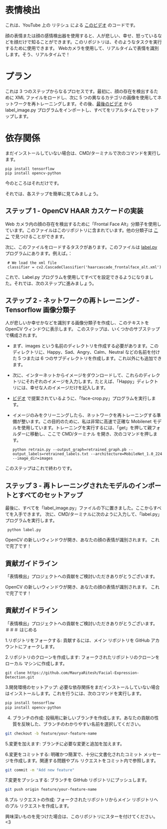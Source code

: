 # 表情検出

これは、YouTube 上の リテシュ による [このビデオ](https://youtu.be/Dqa-3N8VZbw) のコードです。

顔の表情または顔の感情検出器を使用すると、人が悲しい、幸せ、怒っているなどを顔だけで知ることができます。このリポジトリは、そのようなタスクを実行するために使用できます。 Webカメラを使用して、リアルタイムで表情を識別します。そう、リアルタイムで！

# プラン

これは 3 つのステップからなるプロセスです。最初に、顔の存在を検出するために XML ファイルをロードし、次に 5 つの異なるカテゴリの画像を使用してネットワークを再トレーニングします。その後、[最後のビデオ]() から label_image.py プログラムをインポートし、すべてをリアルタイムでセットアップします。

# 依存関係

まだインストールしていない場合は、CMD/ターミナルで次のコマンドを実行します。

    pip install tensorflow
    pip install opencv-python

今のところはそれだけです。

それでは、各ステップを簡単に見てみましょう。

## ステップ 1 - OpenCV HAAR カスケードの実装

Web カメラ内の顔の存在を検出するために「Frontal Face Alt」分類子を使用しています。このファイルはこのリポジトリに含まれています。他の分類子は [ここ](https://github.com/opencv/opencv/tree/master/data/haarcascades) で見つけることができます。

次に、このファイルをロードするタスクがあります。このファイルは [label.py](https://github.com/MauryaRitesh/Facial-Expression-Detection/blob/master/label.py) プログラムにあります。例えば。：

     # We load the xml file
     classifier = cv2.CascadeClassifier('haarcascade_frontalface_alt.xml')

これで、Label.py プログラムを使用してすべてを設定できるようになりました。それでは、次のステップに進みましょう。

## ステップ 2 - ネットワークの再トレーニング - Tensorflow 画像分類子

人が悲しいか幸せかなどを識別する画像分類子を作成し、このテキストを OpenCV ウィンドウに表示します。
このステップは、いくつかのサブステップで構成されます。

- まず、images という名前のディレクトリを作成する必要があります。このディレクトリに、Happy、Sad、Angry、Calm、Neutral などの名前を付けた 5 つまたは 6 つのサブディレクトリを作成します。これ以外にも追加できます。
- 次に、インターネットからイメージをダウンロードして、これらのディレクトリにそれぞれのイメージを入力します。たとえば、「Happy」ディレクトリには、幸せな人のイメージだけを記入します。
- [ビデオ](https://youtu.be/Dqa-3N8VZbw) で提案されているように、「face-crop.py」プログラムを実行します。
- イメージのみをクリーニングしたら、ネットワークを再トレーニングする準備が整います。この目的のために、私は非常に高速で正確な Mobilenet モデルを使用しています。トレーニングを実行するには、「get」を押して親フォルダーに移動し、ここで CMD/ターミナル を開き、次のコマンドを押します。

      python retrain.py --output_graph=retrained_graph.pb --output_labels=retrained_labels.txt --architecture=MobileNet_1.0_224 --image_dir=images

このステップはこれで終わりです。

## ステップ 3 - 再トレーニングされたモデルのインポートとすべてのセットアップ

最後に、すべてを「label_image.py」ファイルの下に置きました。ここからすべてを入手できます。
次に、CMD/ターミナルに次のように入力して、「label.py」プログラムを実行します。

     python label.py

OpenCV の新しいウィンドウが開き、あなたの顔の表情が識別されます。
これで完了です！

## 貢献ガイドライン
「表情検出」プロジェクトへの貢献をご検討いただきありがとうございます。

OpenCV の新しいウィンドウが開き、あなたの顔の表情が識別されます。
これで完了です！

## 貢献ガイドライン
「表情検出」プロジェクトへの貢献をご検討いただきありがとうございます。
＃＃＃ はじめる

1.リポジトリをフォークする: 貢献するには、メイン リポジトリを GitHub アカウントにフォークします。

2.リポジトリのクローンを作成します: フォークされたリポジトリのクローンをローカル マシンに作成します。


    git clone https://github.com/MauryaRitesh/Facial-Expression-Detection.git

3.開発環境のセットアップ: 必要な依存関係をまだインストールしていない場合はインストールします。これを行うには、次のコマンドを実行します。
```python
pip install tensorflow
pip install opencv-python
```

4. ブランチの作成: 投稿用に新しいブランチを作成します。あなたの貢献の性質を反映した、ブランチのわかりやすい名前を選択してください。
```bash
git checkout -b feature/your-feature-name
```

5.変更を加えます: ブランチに必要な変更と追加を加えま​​す。

6.変更をコミットする: 明確かつ簡潔で、十分に文書化されたコミット メッセージを作成します。関連する問題やプル リクエストをコミット内で参照します。

```bash
git commit -m "Add new feature"
```

7.変更をプッシュする: ブランチを GitHub リポジトリにプッシュします。
```bash
git push origin feature/your-feature-name
```

8.プル リクエストの作成: フォークされたリポジトリからメイン リポジトリへのプル リクエストを作成します。


興味深いものを見つけた場合は、このリポジトリにスターを付けてください。 <3
